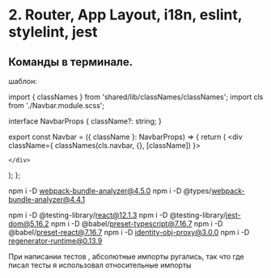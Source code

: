 # 2. Router, App Layout, i18n, eslint, stylelint, jest
## Команды в терминале.
шаблон:

import { classNames } from 'shared/lib/classNames/classNames';
import cls from './Navbar.module.scss';

interface NavbarProps {
  className?: string;
}

export const Navbar = ({ className }: NavbarProps) => {
  return (
    <div className={ classNames(cls.navbar, {}, [className]) }>
      
    </div>
  );
};

npm i -D webpack-bundle-analyzer@4.5.0
npm i -D @types/webpack-bundle-analyzer@4.4.1

npm i -D @testing-library/react@12.1.3
npm i -D @testing-library/jest-dom@5.16.2
npm i -D @babel/preset-typescript@7.16.7
npm i -D @babel/preset-react@7.16.7
npm i -D identity-obj-proxy@3.0.0
npm i -D regenerator-runtime@0.13.9

При написании тестов , абсолютные импорты ругались, так что где писал тесты я использовал относительные 
импорты